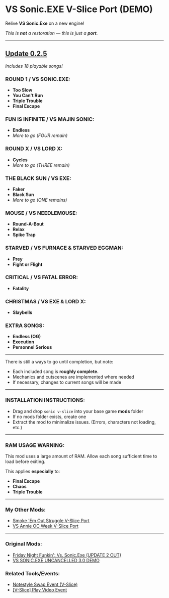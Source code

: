 # <span class="RedColor">VS Sonic.EXE V-Slice Port (DEMO)</span>

Relive **VS Sonic.Exe** on a new engine!  

*This is **not** a restoration — this is just a **port**.*  

---

## <span class="SelectedElement">**<u>Update 0.2.5</u>**</span>

*Includes 18 playable songs!*  

### ROUND 1 / VS SONIC.EXE:

- **Too Slow**
- **You Can't Run**
- **Triple Trouble**
- **Final Escape**

### FUN IS INFINITE / VS MAJIN SONIC:

- **Endless**
- *More to go (FOUR remain)*

### ROUND X / VS LORD X:

- **Cycles**
- *More to go (THREE remain)*

### THE BLACK SUN / VS EXE:

- **Faker**
- **Black Sun**
- *More to go (ONE remains)*

### MOUSE / VS NEEDLEM0USE:

- **Round-A-Bout**
- **Relax**
- **Spike Trap**

### STARVED / VS FURNACE & STARVED EGGMAN:

- **Prey**
- **Fight or Flight**

### CRITICAL / VS FATAL ERROR:

- **Fatality**

### CHRISTMAS / VS EXE & LORD X:

- **Slaybells**

### EXTRA SONGS:

- **Endless (OG)**
- **Execution**
- **Personnel Serious**

---

There is still a ways to go until completion, but note:  

- Each included song is **roughly complete.**
- Mechanics and cutscenes are implemented where needed
- If necessary, changes to current songs will be made  

---

### INSTALLATION INSTRUCTIONS:

- Drag and drop `sonic v-slice` into your base game **mods** folder
- If no mods folder exists, create one
- Extract the mod to minimalize issues. (Errors, characters not loading, etc.)

---

### RAM USAGE WARNING:

This mod uses a large amount of RAM. Allow each song sufficient time to load before exiting.  

This applies **especially** to:

- **Final Escape**
- **Chaos**
- **Triple Trouble**

---

### My Other Mods:

- [Smoke 'Em Out Struggle V-Slice Port](https://gamebanana.com/mods/511838)
- [VS Annie OC Week V-Slice Port](https://gamebanana.com/mods/581764)

---

### Original Mods:

- [Friday Night Funkin': Vs. Sonic.Exe (UPDATE 2 OUT)](https://gamebanana.com/mods/316022)
- [VS SONIC.EXE UNCANCELLED 3.0 DEMO](https://gamebanana.com/wips/75786)

### Related Tools/Events:

- [Notestyle Swap Event (V-Slice)](https://gamebanana.com/mods/592314)
- [[V-Slice] Play Video Event](https://gamebanana.com/mods/514499)


